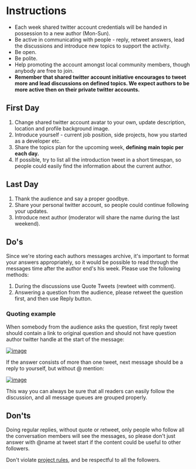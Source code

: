# Instructions

* Each week shared twitter account credentials will be handed in possession to a new author (Mon-Sun).
* Be active in communicating with people - reply, retweet answers, lead the discussions and introduce new topics to support the activity.
* Be open.
* Be polite.
* Help promoting the account amongst local community members, though anybody are free to join.
* **Remember that shared twitter account initiative encourages to tweet more and lead discussions on defined topics. We expect authors to be more active then on their private twitter accounts.**

## First Day

1. Change shared twitter account avatar to your own, update description, location and profile background image. 
2. Introduce yourself - current job position, side projects, how you started as a developer etc.
3. Share the topics plan for the upcoming week, **defining main topic per each day.**
4. If possible, try to list all the introduction tweet in a short timespan, so people could easily find the information about the current author.

## Last Day

1. Thank the audience and say a proper goodbye.
2. Share your personal twitter account, so people could continue following your updates.
3. Introduce next author (moderator will share the name during the last weekend).

## Do's

Since we're storing each authors messages archive, it's important to format your answers appropriately, so it would be possible to read through the messages time after the author end's his week. Please use the following methods:

1. During the discussions use Quote Tweets (rewteet with comment).
2. Answering a question from the audience, please retweet the question first, and then use Reply button.

### Quoting example

When somebody from the audience asks the question, first reply tweet should contain a link to original question and should not have question author twitter handle at the start of the message:

[![image](http://d.pr/i/qMVy+)](https://twitter.com/LocalSourceNL/status/770268362534518784)

If the answer consists of more than one tweet, next message should be a reply to yourself, but without @ mention:


[![image](http://d.pr/i/1bkYU+)](https://twitter.com/LocalSourceNL/status/768046091879276545)

This way you can always be sure that all readers can easily follow the discussion, and all message queues are grouped properly.

## Don'ts

Doing regular replies, without quote or retweet, only people who follow all the conversation members will see the messages, so please don't just answer with @name at tweet start if the content could be useful to other followers.

Don't violate [project rules](/authoring#Rules), and be respectful to all the followers.
